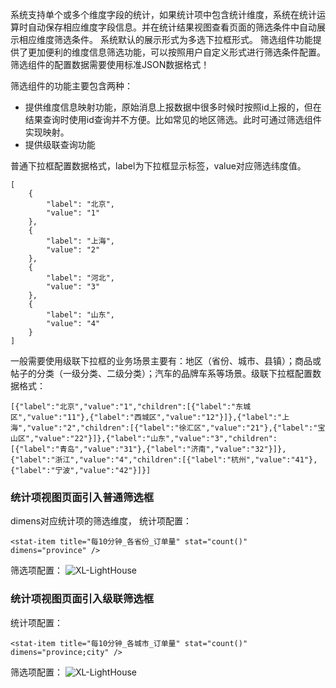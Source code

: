 系统支持单个或多个维度字段的统计，如果统计项中包含统计维度，系统在统计运算时自动保存相应维度字段信息。并在统计结果视图查看页面的筛选条件中自动展示相应维度筛选条件。
系统默认的展示形式为多选下拉框形式。 筛选组件功能提供了更加便利的维度信息筛选功能，可以按照用户自定义形式进行筛选条件配置。
筛选组件的配置数据需要使用标准JSON数据格式！

筛选组件的功能主要包含两种：
- 提供维度信息映射功能，原始消息上报数据中很多时候时按照id上报的，但在结果查询时使用id查询并不方便。比如常见的地区筛选。此时可通过筛选组件实现映射。
- 提供级联查询功能

普通下拉框配置数据格式，label为下拉框显示标签，value对应筛选纬度值。

``` 
[
    {
        "label": "北京",
        "value": "1"
    },
    {
        "label": "上海",
        "value": "2"
    },
    {
        "label": "河北",
        "value": "3"
    },
    {
        "label": "山东",
        "value": "4"
    }
]
```

一般需要使用级联下拉框的业务场景主要有：地区（省份、城市、县镇）；商品或帖子的分类（一级分类、二级分类）；汽车的品牌车系等场景。级联下拉框配置数据格式：

```
[{"label":"北京","value":"1","children":[{"label":"东城区","value":"11"},{"label":"西城区","value":"12"}]},{"label":"上海","value":"2","children":[{"label":"徐汇区","value":"21"},{"label":"宝山区","value":"22"}]},{"label":"山东","value":"3","children":[{"label":"青岛","value":"31"},{"label":"济南","value":"32"}]},{"label":"浙江","value":"4","children":[{"label":"杭州","value":"41"},{"label":"宁波","value":"42"}]}]
```

### 统计项视图页面引入普通筛选框
dimens对应统计项的筛选维度，
统计项配置：
```
<stat-item title="每10分钟_各省份_订单量" stat="count()" dimens="province" />
```
筛选项配置：
![XL-LightHouse](https://lighthousedp-1300542249.cos.ap-nanjing.myqcloud.com/screenshot_v2/25.jpg)

### 统计项视图页面引入级联筛选框

统计项配置：
```
<stat-item title="每10分钟_各城市_订单量" stat="count()" dimens="province;city" />
```
筛选项配置：
![XL-LightHouse](https://lighthousedp-1300542249.cos.ap-nanjing.myqcloud.com/screenshot_v2/24.jpg)